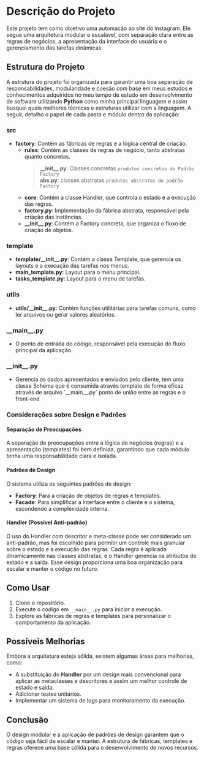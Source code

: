 # Descrição do Projeto

Este projeto tem como objetivo uma automacão ao site do instagram. Ele segue uma arquitetura modular e escalável, com separação clara entre as regras de negócios, a apresentação da interface do usuário e o gerenciamento das tarefas dinâmicas.

## Estrutura do Projeto

A estrutura do projeto foi organizada para garantir uma boa separação de responsabilidades, modularidade e coesão com base em meus estudos e conhecimentos adquiridos no meu tempo de estudo em desenvolvimento de software utilizando **Python** como minha principal linguagem e assim busquei quais melhores técnicas e estruturas utilizar com a linguagem. A seguir, detalho o papel de cada pasta e módulo dentro da aplicação:

### src
- **factory**: Contém as fábricas de regras e a lógica central de criação.
  - **rules**: Contém as classes de regras de negócio, tanto abstratas quanto concretas.
      >__\_\_init\_\___.__py__: Classes concretas `produtos concretos do Padrão Factory`
       <br>__abs__.__py__: classes abstratas `produtos abstratos do padrão Factory` 
  - **core**: Contém a classe Handler, que controla o estado e a execução das regras.
  - **factory.py**: Implementação da fábrica abstrata, responsável pela criação das instâncias.
  - **__\_\_init\_\___.py**: Contém a Factory concreta, que organiza o fluxo de criação de objetos.

### template
- **template/__\_\_init\_\___.py**: Contém a classe Template, que gerencia os layouts e a execução das tarefas nos menus.
- **main_template.py**: Layout para o menu principal.
- **tasks_template.py**: Layout para o menu de tarefas.

### utils
- **utils/__\_\_init\_\___.py**: Contém funções utilitárias para tarefas comuns, como ler arquivos ou gerar valores aleatórios.

### __\_\_main\_\___.py
- O ponto de entrada do código, responsável pela execução do fluxo principal da aplicação.

### __\_\_init\_\___.py
 - Gerencia os dados apresentados e enviados pelo cliente, tem uma classe Schema que é consumida através template de forma eficaz através de arquivo \`\_\_main\_\_.py\` ponto de união entre as regras e o front-end

### Considerações sobre Design e Padrões

#### Separação de Preocupações
A separação de preocupações entre a lógica de negócios (regras) e a apresentação (templates) foi bem definida, garantindo que cada módulo tenha uma responsabilidade clara e isolada.

#### Padrões de Design
O sistema utiliza os seguintes padrões de design:
- **Factory**: Para a criação de objetos de regras e templates.
- **Facade**: Para simplificar a interface entre o cliente e o sistema, escondendo a complexidade interna.
  
#### Handler (Possível Anti-padrão)
O uso do Handler com descritor e meta-classe pode ser considerado um anti-padrão, mas foi escolhido para permitir um controle mais granular sobre o estado e a execução das regras. Cada regra é aplicada dinamicamente nas classes abstratas, e o Handler gerencia os atributos de estado e a saída. Esse design proporciona uma boa organização para escalar e manter o código no futuro.

## Como Usar

1. Clone o repositório.
2. Execute o código em `__main__.py` para iniciar a execução.
3. Explore as fábricas de regras e templates para personalizar o comportamento da aplicação.

## Possíveis Melhorias

Embora a arquitetura esteja sólida, existem algumas áreas para melhorias, como:
- A substituição do **Handler** por um design mais convencional para aplicar as metaclasses e descritores e assim um melhor controle de estado e saída.
- Adicionar testes unitários.
- Implementar um sistema de logs para monitoramento da execução.

## Conclusão

O design modular e a aplicação de padrões de design garantem que o código seja fácil de escalar e manter. A estrutura de fábricas, templates e regras oferece uma base sólida para o desenvolvimento de novos recursos.

